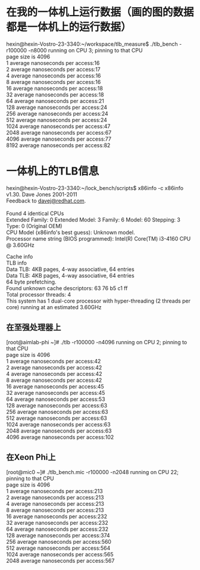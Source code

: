 在我的一体机上运行数据（画的图的数据都是一体机上的运行数据）
====
hexin@hexin-Vostro-23-3340:~/workspace/tlb_measure$ ./tlb_bench -r100000 -n8000
 running on CPU 3; pinning to that CPU<br>
page size is 4096<br>
1	average nanoseconds per access:16<br>
2	average nanoseconds per access:17<br>
4	average nanoseconds per access:16<br>
8	average nanoseconds per access:16<br>
16	average nanoseconds per access:18<br>
32	average nanoseconds per access:18<br>
64	average nanoseconds per access:21<br>
128	average nanoseconds per access:24<br>
256	average nanoseconds per access:24<br>
512	average nanoseconds per access:24<br>
1024	average nanoseconds per access:47<br>
2048	average nanoseconds per access:67<br>
4096	average nanoseconds per access:77<br>
8192	average nanoseconds per access:82<br>

一体机上的TLB信息
====
hexin@hexin-Vostro-23-3340:~/lock_bench/scripts$ x86info -c
x86info v1.30.  Dave Jones 2001-2011<br>
Feedback to <davej@redhat.com>.<br>
<br>
Found 4 identical CPUs<br>
Extended Family: 0 Extended Model: 3 Family: 6 Model: 60 Stepping: 3<br>
Type: 0 (Original OEM)<br>
CPU Model (x86info's best guess): Unknown model. <br>
Processor name string (BIOS programmed): Intel(R) Core(TM) i3-4160 CPU @ 3.60GHz<br>

Cache info<br>
TLB info<br>
 Data TLB: 4KB pages, 4-way associative, 64 entries<br>
 Data TLB: 4KB pages, 4-way associative, 64 entries<br>
 64 byte prefetching.<br>
Found unknown cache descriptors: 63 76 b5 c1 ff <br>
Total processor threads: 4<br>
This system has 1 dual-core processor with hyper-threading (2 threads per core) running at an estimated 3.60GHz<br>

在至强处理器上
----------------------------
[root@aimlab-phi ~]# ./tlb -r100000 -n4096
running on CPU 2; pinning to that CPU<br>
page size is 4096<br>
1	average nanoseconds per access:42<br>
2	average nanoseconds per access:42<br>
4	average nanoseconds per access:42<br>
8	average nanoseconds per access:42<br>
16	average nanoseconds per access:45<br>
32	average nanoseconds per access:45<br>
64	average nanoseconds per access:53<br>
128	average nanoseconds per access:63<br>
256	average nanoseconds per access:63<br>
512	average nanoseconds per access:63<br>
1024	average nanoseconds per access:63<br>
2048	average nanoseconds per access:63<br>
4096	average nanoseconds per access:102<br>

在Xeon Phi上
---------------------------
[root@mic0 ~]# ./tlb_bench.mic -r100000 -n2048
running on CPU 22; pinning to that CPU<br>
page size is 4096<br>
1	average nanoseconds per access:213<br>
2	average nanoseconds per access:213<br>
4	average nanoseconds per access:213<br>
8	average nanoseconds per access:213<br>
16	average nanoseconds per access:232<br>
32	average nanoseconds per access:232<br>
64	average nanoseconds per access:232<br>
128	average nanoseconds per access:374<br>
256	average nanoseconds per access:560<br>
512	average nanoseconds per access:564<br>
1024	average nanoseconds per access:565<br>
2048	average nanoseconds per access:567<br>

